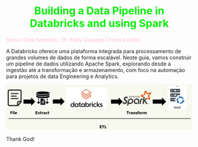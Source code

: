 # <h1 align="center"><font color="gree">Building a Data Pipeline in Databricks and using Spark</font></h1>

<font color="pink">Senior Data Scientist.: Dr. Eddy Giusepe Chirinos Isidro</font>


A Databricks oferece uma plataforma integrada para processamento de grandes volumes de dados de forma escalável. Neste guia, vamos construir um pipeline de dados utilizando Apache Spark, explorando desde a ingestão até a transformação e armazenamento, com foco na automação para projetos de data Engineering e Analytics.


![](./img/ETL_Pipeline_Databricks.jpeg)



















Thank God!